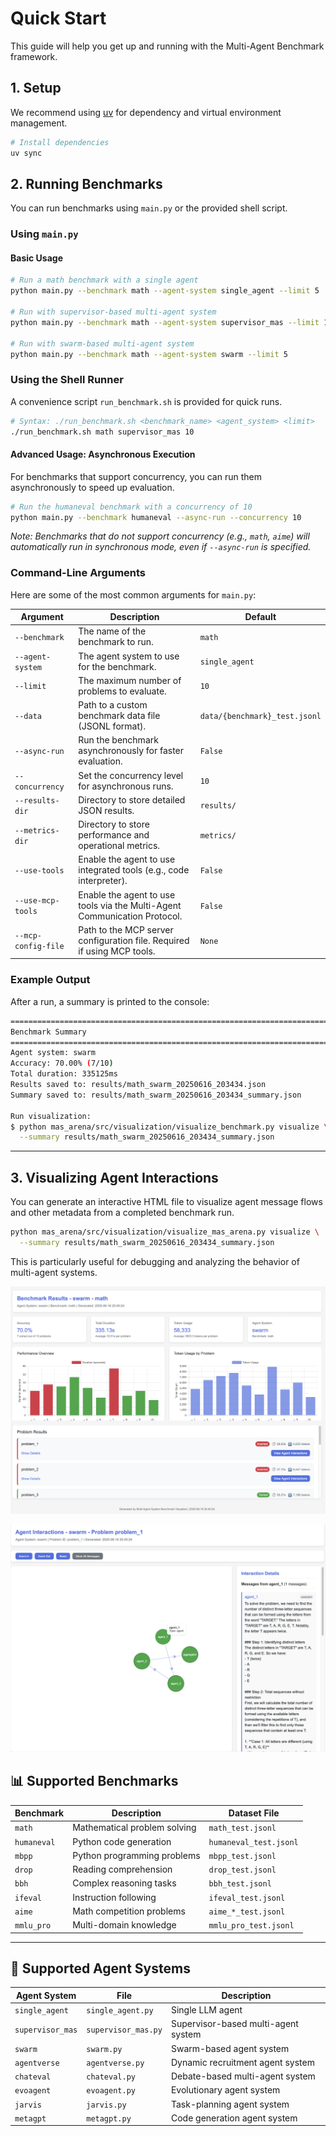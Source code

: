 # Quick Start

This guide will help you get up and running with the Multi-Agent Benchmark framework.

## 1. Setup

We recommend using [uv](https://docs.astral.sh/uv/) for dependency and virtual environment management.

```bash
# Install dependencies
uv sync
```

## 2. Running Benchmarks

You can run benchmarks using `main.py` or the provided shell script.

### Using `main.py`

#### Basic Usage

```bash
# Run a math benchmark with a single agent
python main.py --benchmark math --agent-system single_agent --limit 5

# Run with supervisor-based multi-agent system
python main.py --benchmark math --agent-system supervisor_mas --limit 10

# Run with swarm-based multi-agent system
python main.py --benchmark math --agent-system swarm --limit 5
```
### Using the Shell Runner

A convenience script `run_benchmark.sh` is provided for quick runs.

```bash
# Syntax: ./run_benchmark.sh <benchmark_name> <agent_system> <limit>
./run_benchmark.sh math supervisor_mas 10
```
#### Advanced Usage: Asynchronous Execution

For benchmarks that support concurrency, you can run them asynchronously to speed up evaluation.

```bash
# Run the humaneval benchmark with a concurrency of 10
python main.py --benchmark humaneval --async-run --concurrency 10
```
*Note: Benchmarks that do not support concurrency (e.g., `math`, `aime`) will automatically run in synchronous mode, even if `--async-run` is specified.*



### Command-Line Arguments

Here are some of the most common arguments for `main.py`:

| Argument              | Description                                                              | Default                  |
| --------------------- | ------------------------------------------------------------------------ | ------------------------ |
| `--benchmark`         | The name of the benchmark to run.                                        | `math`                   |
| `--agent-system`      | The agent system to use for the benchmark.                               | `single_agent`           |
| `--limit`             | The maximum number of problems to evaluate.                              | `10`                     |
| `--data`              | Path to a custom benchmark data file (JSONL format).                     | `data/{benchmark}_test.jsonl` |
| `--async-run`         | Run the benchmark asynchronously for faster evaluation.                  | `False`                  |
| `--concurrency`       | Set the concurrency level for asynchronous runs.                         | `10`                     |
| `--results-dir`       | Directory to store detailed JSON results.                                | `results/`               |
| `--metrics-dir`       | Directory to store performance and operational metrics.                  | `metrics/`               |
| `--use-tools`         | Enable the agent to use integrated tools (e.g., code interpreter).       | `False`                  |
| `--use-mcp-tools`     | Enable the agent to use tools via the Multi-Agent Communication Protocol. | `False`                  |
| `--mcp-config-file`   | Path to the MCP server configuration file. Required if using MCP tools.  | `None`                   |

### Example Output

After a run, a summary is printed to the console:

```bash
================================================================================
Benchmark Summary
================================================================================
Agent system: swarm
Accuracy: 70.00% (7/10)
Total duration: 335125ms
Results saved to: results/math_swarm_20250616_203434.json
Summary saved to: results/math_swarm_20250616_203434_summary.json

Run visualization:
$ python mas_arena/src/visualization/visualize_benchmark.py visualize \
  --summary results/math_swarm_20250616_203434_summary.json
```

---

## 3. Visualizing Agent Interactions

You can generate an interactive HTML file to visualize agent message flows and other metadata from a completed benchmark run.

```bash
python mas_arena/src/visualization/visualize_mas_arena.py visualize \
  --summary results/math_swarm_20250616_203434_summary.json
```

This is particularly useful for debugging and analyzing the behavior of multi-agent systems.

![visualization](../../assets/visual_1.png)

![visualization](../../assets/visual_2.png)


## 📊 Supported Benchmarks

| Benchmark   | Description                  | Dataset File               |
| ----------- | ---------------------------- | -------------------------- |
| `math`      | Mathematical problem solving | `math_test.jsonl`          |
| `humaneval` | Python code generation       | `humaneval_test.jsonl`     |
| `mbpp`      | Python programming problems  | `mbpp_test.jsonl`          |
| `drop`      | Reading comprehension        | `drop_test.jsonl`          |
| `bbh`       | Complex reasoning tasks      | `bbh_test.jsonl`           |
| `ifeval`    | Instruction following        | `ifeval_test.jsonl`        |
| `aime`      | Math competition problems    | `aime_*_test.jsonl`        |
| `mmlu_pro`  | Multi-domain knowledge       | `mmlu_pro_test.jsonl`      |

---

## 🤖 Supported Agent Systems

| Agent System     | File                | Description                         |
| ---------------- | ------------------- | ----------------------------------- |
| `single_agent`   | `single_agent.py`   | Single LLM agent                    |
| `supervisor_mas` | `supervisor_mas.py` | Supervisor-based multi-agent system |
| `swarm`          | `swarm.py`          | Swarm-based agent system            |
| `agentverse`     | `agentverse.py`     | Dynamic recruitment agent system    |
| `chateval`       | `chateval.py`       | Debate-based multi-agent system     |
| `evoagent`       | `evoagent.py`       | Evolutionary agent system           |
| `jarvis`         | `jarvis.py`         | Task-planning agent system          |
| `metagpt`        | `metagpt.py`        | Code generation agent system        |
